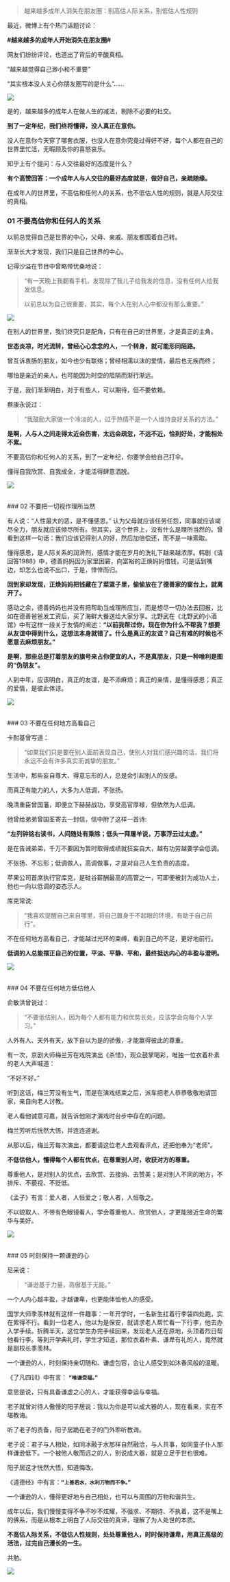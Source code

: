 > 越来越多成年人消失在朋友圈：别高估人际关系，别低估人性规则

最近，微博上有个热门话题讨论：

**#越来越多的成年人开始消失在朋友圈#**

网友们纷纷评论，也道出了背后的辛酸真相。

“越来越觉得自己渺小和不重要”

“其实根本没人关心你朋友圈写的是什么”……

![](https://upload-images.jianshu.io/upload_images/6943526-d2e13ac2d322f877?imageMogr2/auto-orient/strip%7CimageView2/2/w/1240)

是的，越来越多的成年人在做人生的减法，剔除不必要的社交。

**到了一定年纪，我们终将懂得，没人真正在意你。**

没人在意你今天穿了哪套衣服，也没人在意你究竟过得好不好，每个人都在自己的世界里忙活，无暇顾及你的喜怒哀乐。

知乎上有个提问：与人交往最好的态度是什么？

**有个高赞回答：一个成年人与人交往的最好态度就是，做好自己，亲疏随缘。**

在成年人的世界里，不高估和任何人的关系，也不低估人性的规则，就是人际交往的真相。
<br/>
### 01 不要高估你和任何人的关系

以前总觉得自己是世界的中心，父母、亲戚、朋友都围着自己转。

渐渐长大才发现，我们只是自己世界的中心。

记得沙溢在节目中曾略带忧桑地说：

> “有一天晚上我翻看手机，发现除了我儿子给我发的信息，没有任何人给我发信息。
> 
> 以前总以为自己很重要，其实，每个人在别人心中都没有那么重要。”

![](https://upload-images.jianshu.io/upload_images/6943526-a0c9641d5aff4e1f?imageMogr2/auto-orient/strip%7CimageView2/2/w/1240) 

在别人的世界里，我们终究只是配角，只有在自己的世界里，才是真正的主角。

**世态炎凉，时光流转，曾经心心念念的人，一个转身，就可能形同陌路。**

曾互诉衷肠的朋友，如今也少有联络；曾经相濡以沫的爱情，最后也无疾而终；

哪怕是亲近的亲人，也可能因为时空的阻隔而渐行渐远。

于是，我们渐渐明白，对于有些人，可以期待，但不要依赖。

蔡康永说过：

> “我鼓励大家做一个冷淡的人，过于热情不是一个人维持良好关系的方法。”

**是啊，人与人之间走得太近会伤害，太远会疏忽，不远不近，恰到好处，才能相处不累。**

不要高估你和任何人的关系，到了一定年纪，你要学会给自己打伞。

懂得自我欣赏、自我成全，才能活得肆意洒脱。

![](https://upload-images.jianshu.io/upload_images/6943526-78e80a891c4d42f0?imageMogr2/auto-orient/strip%7CimageView2/2/w/1240)

<br/>
### 02 不要把一切视作理所当然

有人说：“人性最大的恶，是不懂感恩。”
认为父母就应该任劳任怨，同事就应该竭尽全力，朋友就应该倾尽所有。但其实，这个世界上，没有什么是理所当然的。曾看到这样一句话：我们应该记得别人的好，然后加倍偿还，而不是一味索取。

懂得感恩，是人际关系的润滑剂，感情才能在岁月的洗礼下越来越浓厚。韩剧《请回答1988》中，德善妈妈因为家里困窘，向富裕的正焕妈妈借钱，可是话到嘴边，却怎么也说不出口，于是，悻悻而归。

**回到家却发现，正焕妈妈把钱藏在了菜篮子里，偷偷放在了德善家的窗台上，就离开了。**

感动之余，德善妈妈也并没有把帮助当成理所应当，而是想尽一切办法去回报，比如在德善爸爸发工资后，买了海鲜大餐送给大家分享。北野武在《北野武的小酒馆》中有这样一段关于友情的阐述：**“以前我帮过你，现在你为什么不帮我？想要从友谊中得到什么，这想法本身就错了。什么是真正的友谊？自己有难的时候也不愿意去麻烦朋友。”**

**是啊，那些总是打着朋友的旗号来占你便宜的人，不是真朋友，只是一种唯利是图的“伪朋友”。**

人到中年，应该明白，真正的友谊，是不添麻烦；真正的亲情，是懂得感恩；真正的爱情，是彼此体谅。

![](https://upload-images.jianshu.io/upload_images/6943526-357abb90d1a8aeba?imageMogr2/auto-orient/strip%7CimageView2/2/w/1240)

<br/>
### 03 不要在任何地方高看自己

卡耐基曾写道：

> “如果我们只是要在别人面前表现自己，使别人对我们感兴趣的话，我们将永远不会有许多真实而诚挚的朋友。”

生活中，那些妄自尊大、得意忘形的人，总是会引起别人的反感。

而真正有能力的人，大多为人低调，不张扬。

晚清重臣曾国藩，即便立下赫赫战功，享受高官厚禄，但依然为人低调。

他曾给弟弟曾国荃寄去一封信，信中附了这样一首诗:

**“左列钟铭右读书，人间随处有乘除；低头一拜屠羊说，万事浮云过太虚。”**

是在告诫弟弟，千万不要因为暂时取得成绩就狂妄自大，越有功劳越要学会低调。

不张扬、不忘形；低调做人，高调做事，才是对自己人生负责的态度。

苹果公司首席执行官库克，是硅谷薪酬最高的高管之一，可即便被封为成功人士，他也一向以低调的姿态示人。

库克常说:

> “我喜欢提醒自己来自哪里，将自己置身于不起眼的环境，有助于自己前行”。

不在任何地方高看自己，才能越过光环的束缚，看到自己的不足，更好地前行。

**低调的人总能摆正自己的位置，平淡、平静、平和，最终抵达内心的丰盈与澄明。**

![](https://upload-images.jianshu.io/upload_images/6943526-e191534ee1795e68?imageMogr2/auto-orient/strip%7CimageView2/2/w/1240)

<br/>
### 04 不要在任何地方低估他人

俞敏洪曾说过：

> “不要低估别人，因为每个人都有能力和优势长处，应该学会向每个人学习。”

人外有人、天外有天，放下自以为是的骄傲，才能赢得彼此的尊重。

有一次，京剧大师梅兰芳在戏院演出《杀惜》，观众鼓掌喝彩，唯独一位衣着朴素的老人大声喊道：

“不好不好。”

听到这话，梅兰芳没有生气，而是在演戏结束之后，派车把老人恭恭敬敬地请回家，亲自向老人讨教。

老人看他诚意可嘉，就告诉他刚才演戏时台步中存在的问题。

梅兰芳听后恍然大悟，并连连道谢。

从那以后，梅兰芳每次演出，都要请这位老人去观看评点，还把他奉为“老师”。

**不低估他人，懂得每个人都有优点，在尊重别人时，收获对方的尊重。**

尊重他人，是对别人的优点，去欣赏、去接纳、去赞美；是对别人不同的地方，不排斥、不藐视、不贬低。

《孟子》有言：爱人者，人恒爱之；敬人者，人恒敬之。

不以貌取人、不带有色眼镜看人，学会尊重他人、欣赏他人，才更能接近生命的繁华与美好。

![](https://upload-images.jianshu.io/upload_images/6943526-06272f41cf4ac9a8?imageMogr2/auto-orient/strip%7CimageView2/2/w/1240)

<br/>
### 05 时刻保持一颗谦逊的心

尼采说：

> “谦逊基于力量，高傲基于无能。”

一个人内心越丰盈，才越谦卑，也更能体恤他人的感受。

国学大师季羡林就有这样一件趣事：一年开学时，一名新生扛着行李袋四处跑，实在累得不行。看到一位老人，他以为是保安，就请求老人帮忙看一下行李，他去办入学手续。折腾半天，这位学生办完手续回来，发现老人还在原地，头顶着烈日帮他看行李。等到开学典礼时，学生才知道，那位衣着朴素、谦卑有礼的人，竟然就是副校长季羡林。

一个谦逊的人，时刻保持亲切随和、谦虚包容，会让人感受到如沐春风般的温暖。

《了凡四训》中有言： **`“唯谦受福。”`**

意思是说，只有具备谦虚之心的人，才能获得幸运与幸福。

老子就曾对待人傲慢的阳子居说：我以为你是可以成大器的人，现在看来，实在不堪教诲。

听了老子的责备，阳子居跪在老子的门外聆听教诲。

老子说：君子与人相处，如同冰融于水那样自然融洽，与人共事，如同童子仆人那样谦逊低下。一个被他人敬而远之的人，别说成大器，就是立足于世也很难。

阳子居这才恍然大悟，知道悔改。

《道德经》中有言：**`“上善若水，水利万物而不争。”`**

一个谦逊的人，懂得更好地与自己相处，也可以与周围的万物和谐共生。

成年以后，我们慢慢变得不争不吵不炫耀，不强求、不期待、不执着，这不是嘴上的佛系，而是从根本上明白了人际交往的真谛，理解了为人处世的本质。

**不高估人际关系，不低估人性规则，处处尊重他人，时时保持谦卑，用真正高级的活法，过完自己漫长的一生。**

共勉。

![](https://upload-images.jianshu.io/upload_images/6943526-9e54f66a1a0e77cf?imageMogr2/auto-orient/strip%7CimageView2/2/w/1240)
